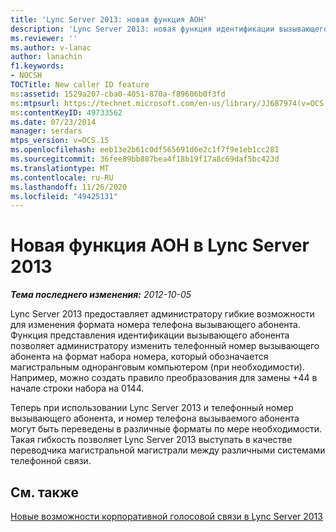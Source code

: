 ```yaml
---
title: 'Lync Server 2013: новая функция АОН'
description: 'Lync Server 2013: новая функция идентификации вызывающего абонента.'
ms.reviewer: ''
ms.author: v-lanac
author: lanachin
f1.keywords:
- NOCSH
TOCTitle: New caller ID feature
ms:assetid: 1529a207-cba0-4051-870a-f89606b0f3fd
ms:mtpsurl: https://technet.microsoft.com/en-us/library/JJ687974(v=OCS.15)
ms:contentKeyID: 49733562
ms.date: 07/23/2014
manager: serdars
mtps_version: v=OCS.15
ms.openlocfilehash: eeb13e2b61c0df565691d6e2c1f7f9e1eb1cc281
ms.sourcegitcommit: 36fee89bb887bea4f18b19f17a8c69daf5bc423d
ms.translationtype: MT
ms.contentlocale: ru-RU
ms.lasthandoff: 11/26/2020
ms.locfileid: "49425131"
---
```

# <a name="new-caller-id-feature-in-lync-server-2013"></a>Новая функция АОН в Lync Server 2013

<div data-xmlns="http://www.w3.org/1999/xhtml">

<div class="topic" data-xmlns="http://www.w3.org/1999/xhtml" data-msxsl="urn:schemas-microsoft-com:xslt" data-cs="https://msdn.microsoft.com/">

<div data-asp="https://msdn2.microsoft.com/asp">



</div>

<div id="mainSection">

<div id="mainBody">

<span> </span>

_**Тема последнего изменения:** 2012-10-05_

Lync Server 2013 предоставляет администратору гибкие возможности для изменения формата номера телефона вызывающего абонента. Функция представления идентификации вызывающего абонента позволяет администратору изменить телефонный номер вызывающего абонента на формат набора номера, который обозначается магистральным одноранговым компьютером (при необходимости). Например, можно создать правило преобразования для замены +44 в начале строки набора на 0144.

Теперь при использовании Lync Server 2013 и телефонный номер вызывающего абонента, и номер телефона вызываемого абонента могут быть переведены в различные форматы по мере необходимости. Такая гибкость позволяет Lync Server 2013 выступать в качестве переводчика магистральной магистрали между различными системами телефонной связи.

<div>

## <a name="see-also"></a>См. также


[Новые возможности корпоративной голосовой связи в Lync Server 2013](lync-server-2013-new-enterprise-voice-features.md)  
  

</div>

</div>

<span> </span>

</div>

</div>

</div>


